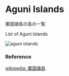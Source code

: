 Aguni Islands 
===============

粟国諸島の島の一覧

List of Aguni Islands 


![aguni islands]()

### Reference

[wikipedia: 粟国諸島](https://ja.wikipedia.org/wiki/Category:%E7%B2%9F%E5%9B%BD%E8%AB%B8%E5%B3%B6)
